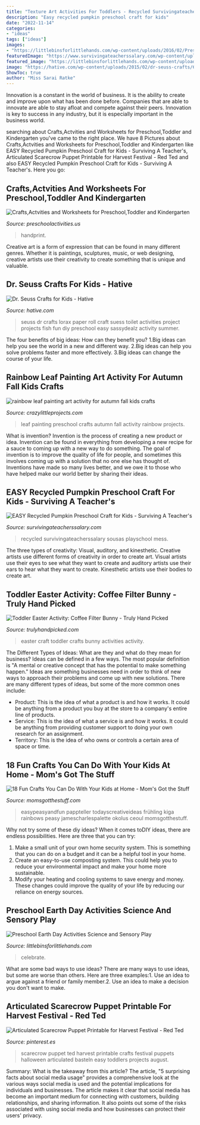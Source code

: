```yaml
---
title: "Texture Art Activities For Toddlers - Recycled Survivingateacherssalary Sousas Playschool Mess"
description: "Easy recycled pumpkin preschool craft for kids"
date: "2022-11-14"
categories:
- "ideas"
tags: ["ideas"]
images:
- "https://littlebinsforlittlehands.com/wp-content/uploads/2016/02/Preschool-Earth-Day-activities-science-STEM-and-sensory-play-idea-to-celebrate-Earth-Day-2-680x1020.jpg"
featuredImage: "https://www.survivingateacherssalary.com/wp-content/uploads/2015/08/photo-4.jpg"
featured_image: "https://littlebinsforlittlehands.com/wp-content/uploads/2016/02/Preschool-Earth-Day-activities-science-STEM-and-sensory-play-idea-to-celebrate-Earth-Day-2-680x1020.jpg"
image: "https://hative.com/wp-content/uploads/2015/02/dr-seuss-crafts/6-dr-seuss-crafts.jpg"
ShowToc: true
author: "Miss Sarai Ratke"
---
```



Innovation is a constant in the world of business. It is the ability to create and improve upon what has been done before. Companies that are able to innovate are able to stay afloat and compete against their peers. Innovation is key to success in any industry, but it is especially important in the business world.

	

		
searching about Crafts,Actvities and Worksheets for Preschool,Toddler and Kindergarten you've came to the right place. We have 8 Pictures about Crafts,Actvities and Worksheets for Preschool,Toddler and Kindergarten like EASY Recycled Pumpkin Preschool Craft for Kids - Surviving A Teacher&#039;s, Articulated Scarecrow Puppet Printable for Harvest Festival - Red Ted and also EASY Recycled Pumpkin Preschool Craft for Kids - Surviving A Teacher&#039;s. Here you go:
		
    
## Crafts,Actvities And Worksheets For Preschool,Toddler And Kindergarten

<img loading=lazy src="http://www.preschoolactivities.us/wp-content/uploads/2014/12/handprint-boat1.jpg" onerror="this.onerror=null;this.src='https://tse4.mm.bing.net/th?id=OIP.A7MW_NMU8vVPYiiMQ598owAAAA&amp;pid=15.1';" alt="Crafts,Actvities and Worksheets for Preschool,Toddler and Kindergarten">

_Source: preschoolactivities.us_

>handprint. 

	

Creative art is a form of expression that can be found in many different genres. Whether it is paintings, sculptures, music, or web designing, creative artists use their creativity to create something that is unique and valuable.

    
## Dr. Seuss Crafts For Kids - Hative

<img loading=lazy src="https://hative.com/wp-content/uploads/2015/02/dr-seuss-crafts/6-dr-seuss-crafts.jpg" onerror="this.onerror=null;this.src='https://tse2.mm.bing.net/th?id=OIP.7TrwoTm7r1NVi-VjS1p3VwHaS_&amp;pid=15.1';" alt="Dr. Seuss Crafts for Kids - Hative">

_Source: hative.com_

>seuss dr crafts lorax paper roll craft suess toilet activities project projects fish fun diy preschool easy sassydealz activity summer. 

	

The four benefits of big ideas: How can they benefit you?
1.Big ideas can help you see the world in a new and different way.
2.Big ideas can help you solve problems faster and more effectively.
3.Big ideas can change the course of your life.

    
## Rainbow Leaf Painting Art Activity For Autumn Fall Kids Crafts

<img loading=lazy src="https://crazylittleprojects.com/wp-content/uploads/2020/08/rainbow-leaf-painting-art-activity-for-autumn-fall-kids-crafts-preschool-198x300.jpg" onerror="this.onerror=null;this.src='https://tse3.mm.bing.net/th?id=OIP.AJ1bLGrSJ2olMnWTdrbekAAAAA&amp;pid=15.1';" alt="rainbow leaf painting art activity for autumn fall kids crafts">

_Source: crazylittleprojects.com_

>leaf painting preschool crafts autumn fall activity rainbow projects. 

	

What is invention?
Invention is the process of creating a new product or idea. Invention can be found in everything from developing a new recipe for a sauce to coming up with a new way to do something. The goal of invention is to improve the quality of life for people, and sometimes this involves coming up with a solution that no one else has thought of. Inventions have made so many lives better, and we owe it to those who have helped make our world better by sharing their ideas.

    
## EASY Recycled Pumpkin Preschool Craft For Kids - Surviving A Teacher&#039;s

<img loading=lazy src="https://www.survivingateacherssalary.com/wp-content/uploads/2015/08/photo-4.jpg" onerror="this.onerror=null;this.src='https://tse2.mm.bing.net/th?id=OIP.UzKPVVvMtjIfd_1g4Db0OAHaJ4&amp;pid=15.1';" alt="EASY Recycled Pumpkin Preschool Craft for Kids - Surviving A Teacher&#039;s">

_Source: survivingateacherssalary.com_

>recycled survivingateacherssalary sousas playschool mess. 

	

The three types of creativity: Visual, auditory, and kinesthetic.
Creative artists use different forms of creativity in order to create art. Visual artists use their eyes to see what they want to create and auditory artists use their ears to hear what they want to create. Kinesthetic artists use their bodies to create art.

    
## Toddler Easter Activity: Coffee Filter Bunny - Truly Hand Picked

<img loading=lazy src="https://trulyhandpicked.com/wp-content/uploads/2019/02/toddler-activities-15510781378n4kg.jpg" onerror="this.onerror=null;this.src='https://tse2.mm.bing.net/th?id=OIP.y7YtqocWdTMbeRn0qvmNTwHaJ3&amp;pid=15.1';" alt="Toddler Easter Activity: Coffee Filter Bunny - Truly Hand Picked">

_Source: trulyhandpicked.com_

>easter craft toddler crafts bunny activities activity. 

	

The Different Types of Ideas: What are they and what do they mean for business?
Ideas can be defined in a few ways. The most popular definition is "A mental or creative concept that has the potential to make something happen." Ideas are something businesses need in order to think of new ways to approach their problems and come up with new solutions. 
There are many different types of ideas, but some of the more common ones include: 
- Product: This is the idea of what a product is and how it works. It could be anything from a product you buy at the store to a company's entire line of products. 
- Service: This is the idea of what a service is and how it works. It could be anything from providing customer support to doing your own research for an assignment. 
- Territory: This is the idea of who owns or controls a certain area of space or time.

    
## 18 Fun Crafts You Can Do With Your Kids At Home - Mom&#039;s Got The Stuff

<img loading=lazy src="https://momsgotthestuff.com/wp-content/uploads/2020/03/diy-craft-projects-for-kids-10-683x1024.jpg" onerror="this.onerror=null;this.src='https://tse4.mm.bing.net/th?id=OIP.aBxFZZwxybzSsueioTH3mQHaLG&amp;pid=15.1';" alt="18 Fun Crafts You Can Do With Your Kids at Home - Mom&#039;s Got the Stuff">

_Source: momsgotthestuff.com_

>easypeasyandfun pappteller todayscreativeideas frühling kiga rainbows peasy jamescharlespalette okolus ceoul momsgotthestuff. 

	

Why not try some of these diy ideas?
When it comes toDIY ideas, there are endless possibilities. Here are three that you can try: 
1) Make a small unit of your own home security system. This is something that you can do on a budget and it can be a helpful tool in your home.
2) Create an easy-to-use composting system. This could help you to reduce your environmental impact and make your home more sustainable.
3) Modify your heating and cooling systems to save energy and money. These changes could improve the quality of your life by reducing our reliance on energy sources.

    
## Preschool Earth Day Activities Science And Sensory Play

<img loading=lazy src="https://littlebinsforlittlehands.com/wp-content/uploads/2016/02/Preschool-Earth-Day-activities-science-STEM-and-sensory-play-idea-to-celebrate-Earth-Day-2-680x1020.jpg" onerror="this.onerror=null;this.src='https://tse2.mm.bing.net/th?id=OIP.vFcHE1HBFP8-zDb-KcQmoQHaLH&amp;pid=15.1';" alt="Preschool Earth Day Activities Science and Sensory Play">

_Source: littlebinsforlittlehands.com_

>celebrate. 

	

What are some bad ways to use ideas?
There are many ways to use ideas, but some are worse than others. Here are three examples:1. Use an idea to argue against a friend or family member.2. Use an idea to make a decision you don't want to make.
    
## Articulated Scarecrow Puppet Printable For Harvest Festival - Red Ted

<img loading=lazy src="https://i.pinimg.com/736x/f0/03/4e/f0034ef740e74447b55ab3861820be91.jpg" onerror="this.onerror=null;this.src='https://tse1.mm.bing.net/th?id=OIP.rNyUqRh2af54z3rnuaHJ2wHaNK&amp;pid=15.1';" alt="Articulated Scarecrow Puppet Printable for Harvest Festival - Red Ted">

_Source: pinterest.es_

>scarecrow puppet ted harvest printable crafts festival puppets halloween articulated basteln easy toddlers projects august. 

	

Summary: What is the takeaway from this article?
The article, "5 surprising facts about social media usage" provides a comprehensive look at the various ways social media is used and the potential implications for individuals and businesses. The article makes it clear that social media has become an important medium for connecting with customers, building relationships, and sharing information. It also points out some of the risks associated with using social media and how businesses can protect their users' privacy.

